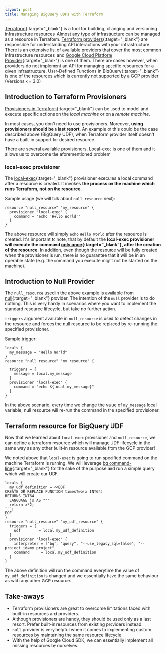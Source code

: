 ```yaml
---
layout: post
title: Managing BigQuery UDFs with Terraform
---
```


[Terraform](https://www.terraform.io/){:target="_blank"} is a tool for building, changing and versioning infrastructure resources. Almost any type of infrastructure can be managed as a resource in Terraform. [Terraform providers](https://www.terraform.io/docs/providers/index.html){:target="_blank"} are responsible for understanding API interactions with your infrastructure. There is an extensive list of available providers that cover the most common infrastructure resources, and [Google Cloud Platform Provider](https://www.terraform.io/docs/providers/google/index.html){:target="_blank"} is one of them. There are cases however, when providers do not implement an API for managing specific resources for a given infrastructure. [User-Defined Functions in BigQuery](https://cloud.google.com/bigquery/docs/reference/standard-sql/user-defined-functions){:target="_blank"} is one of the resources which is currently not supported by a GCP provider (Versions <= 3.0)


## Introduction to Terraform Provisioners

[Provisioners in Terraform](https://www.terraform.io/docs/provisioners/){:target="_blank"} can be used to model and execute specific actions on the _local machine_ or on a _remote machine_.

In most cases, you don't need to use provisioners. Moreover, **using provisioners should be a last resort**. An example of this could be the case described above (BigQuery UDF), when Terraform provider itself doesn't have a built-in support for desired resource.

There are several available provisioners. Local-exec is one of them and it allows us to overcome the aforementioned problem.

### local-exec provisioner

The [local-exec](https://www.terraform.io/docs/provisioners/local-exec.html){:target="_blank"} provisioner executes a local command after a resource is created. It invokes **the process on the machine which runs Terraform, not on the resource**.


Sample usage (we will talk about `null_resource` next):

```
resource "null_resource" "my_resource" {
  provisioner "local-exec" {
    command = "echo 'Hello World'"
  }
}
```

The above resource will simply `echo` `Hello World` after the resource is created. It's important to note, that by default the **local-exec provisioner will execute the command [only once](https://www.terraform.io/docs/provisioners/index.html#creation-time-provisioners){:target="_blank"}, after the creation of the resource**. In addition, even though the resource will be fully created when the provisioner is run, there is no guarantee that it will be in an operable state (e.g. the command you execute might not be started on the machine).


## Introduction to Null Provider

The `null_resource` used in the above example is available from [null](https://www.terraform.io/docs/providers/null/index.html){:target="_blank"} provider. The intention of the `null` provider is to do nothing. This is very handy in scenarios where you want to implement the standard resource lifecycle, but take no further action.

`triggers` argument available in `null_resource` is used to detect changes in the resource and forces the null resource to be replaced by re-running the specified provisioner.

Sample trigger:

```
locals {
  my_message = "Hello World"
}
resource "null_resource" "my_resource" {
  
  triggers = {
    message = local.my_message
  }
  provisioner "local-exec" {
    command = "echo ${local.my_message}"
  }
}

```

In the above scenario, every time we change the value of `my_message` local variable, null resource will re-run the command in the specified provisioner.

## Terraform resource for BigQuery UDF

Now that we learned about `local-exec` provisioner and `null_resource`, we can define a terraform resource which will manage UDF lifecycle in the same way as any other built-in resource available from the GCP provider! 

We noted above that `local-exec` is going to run specified command on the machine Terraform is running. We will leverage [bq command-line](https://cloud.google.com/bigquery/docs/bq-command-line-tool){:target="_blank"} for the sake of the purpose and run a simple query which will create our UDF.


```
locals {
  my_udf_definition = <<EOF
CREATE OR REPLACE FUNCTION timesTwo(x INT64)
RETURNS INT64
  LANGUAGE js AS """
  return x*2;
""";
EOF
}
resource "null_resource" "my_udf_resource" {
  triggers = {
    udf        = local.my_udf_definition
  }
  provisioner "local-exec" {
    interpreter = ["bq", "query", "--use_legacy_sql=false", "--project_id=my_project"]
    command     = local.my_udf_definition
  }
}
```

The above definition will run the command everytime the value of `my_udf_definition` is changed and we essentially have the same behaviour as with any other GCP resource.

## Take-aways

- Terraform provisioners are great to overcome limitations faced with built-in resources and providers.
- Although provisioners are handy, they should be used only as a last resort. Prefer built-in resources from existing providers instead.
- `null` provider is very helpful when it comes to implementing custom resources by maintaining the same resource lifecycle.
- With the help of Google Cloud SDK, we can essentially implement all missing resources by ourselves.